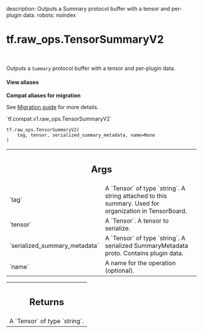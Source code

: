 description: Outputs a Summary protocol buffer with a tensor and per-plugin data.
robots: noindex

# tf.raw_ops.TensorSummaryV2

<!-- Insert buttons and diff -->

<table class="tfo-notebook-buttons tfo-api nocontent" align="left">

</table>



Outputs a `Summary` protocol buffer with a tensor and per-plugin data.


<section class="expandable">
  <h4 class="showalways">View aliases</h4>
  <p>
<b>Compat aliases for migration</b>
<p>See
<a href="https://www.tensorflow.org/guide/migrate">Migration guide</a> for
more details.</p>
<p>`tf.compat.v1.raw_ops.TensorSummaryV2`</p>
</p>
</section>

<pre class="devsite-click-to-copy prettyprint lang-py tfo-signature-link">
<code>tf.raw_ops.TensorSummaryV2(
    tag, tensor, serialized_summary_metadata, name=None
)
</code></pre>



<!-- Placeholder for "Used in" -->


<!-- Tabular view -->
 <table class="responsive fixed orange">
<colgroup><col width="214px"><col></colgroup>
<tr><th colspan="2"><h2 class="add-link">Args</h2></th></tr>

<tr>
<td>
`tag`<a id="tag"></a>
</td>
<td>
A `Tensor` of type `string`.
A string attached to this summary. Used for organization in TensorBoard.
</td>
</tr><tr>
<td>
`tensor`<a id="tensor"></a>
</td>
<td>
A `Tensor`. A tensor to serialize.
</td>
</tr><tr>
<td>
`serialized_summary_metadata`<a id="serialized_summary_metadata"></a>
</td>
<td>
A `Tensor` of type `string`.
A serialized SummaryMetadata proto. Contains plugin
data.
</td>
</tr><tr>
<td>
`name`<a id="name"></a>
</td>
<td>
A name for the operation (optional).
</td>
</tr>
</table>



<!-- Tabular view -->
 <table class="responsive fixed orange">
<colgroup><col width="214px"><col></colgroup>
<tr><th colspan="2"><h2 class="add-link">Returns</h2></th></tr>
<tr class="alt">
<td colspan="2">
A `Tensor` of type `string`.
</td>
</tr>

</table>

